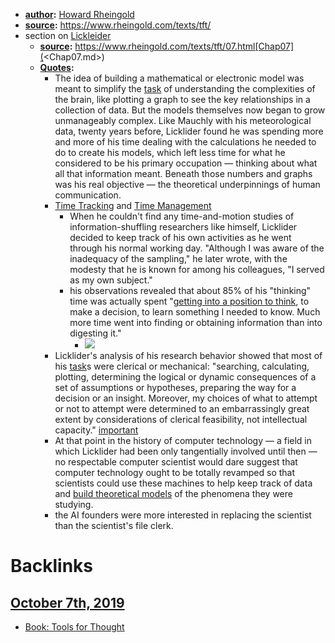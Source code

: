 - **[author](<author.md>):** [Howard Rheingold](<Howard Rheingold.md>)
- **[source](<source.md>):** https://www.rheingold.com/texts/tft/
- section on [Lickleider](<Lickleider.md>)
    - **[source](<source.md>):** https://www.rheingold.com/texts/tft/07.html[Chap07](<Chap07.md>)
    - **[Quotes](<Quotes.md>):**
        - The idea of building a mathematical or electronic model was meant to simplify the [task](<task.md>) of understanding the complexities of the brain, like plotting a graph to see the key relationships in a collection of data. But the models themselves now began to grow unmanageably complex. Like Mauchly with his meteorological data, twenty years before, Licklider found he was spending more and more of his time dealing with the calculations he needed to do to create his models, which left less time for what he considered to be his primary occupation — thinking about what all that information meant. Beneath those numbers and graphs was his real objective — the theoretical underpinnings of human communication.
        - [Time Tracking](<Time Tracking.md>) and [Time Management](<Time Management.md>)
            - When he couldn't find any time-and-motion studies of information-shuffling researchers like himself, Licklider decided to keep track of his own activities as he went through his normal working day. "Although I was aware of the inadequacy of the sampling," he later wrote, with the modesty that he is known for among his colleagues, "I served as my own subject."
            - his observations revealed that about 85% of his "thinking" time was actually spent "[getting into a position to think](<getting into a position to think.md>), to make a decision, to learn something I needed to know. Much more time went into finding or obtaining information than into digesting it."
                - ![](https://firebasestorage.googleapis.com/v0/b/firescript-577a2.appspot.com/o/imgs%2Fv8%2Fhelp%2Fb9ttX-ocn5?alt=media&token=f248b4b1-7362-4c0d-89c0-b8ea3d462f7f)
        - Licklider's analysis of his research behavior showed that most of his [task](<task.md>)s were clerical or mechanical: "searching, calculating, plotting, determining the logical or dynamic consequences of a set of assumptions or hypotheses, preparing the way for a decision or an insight. Moreover, my choices of what to attempt or not to attempt were determined to an embarrassingly great extent by considerations of clerical feasibility, not intellectual capacity." [important](<important.md>) 
        - At that point in the history of computer technology — a field in which Licklider had been only tangentially involved until then — no respectable computer scientist would dare suggest that computer technology ought to be totally revamped so that scientists could use these machines to help keep track of data and [build theoretical models](<build theoretical models.md>) of the phenomena they were studying.
        - the AI founders were more interested in replacing the scientist than the scientist's file clerk.

# Backlinks
## [October 7th, 2019](<October 7th, 2019.md>)
- [Book: Tools for Thought](<Book: Tools for Thought.md>)


